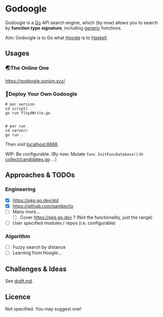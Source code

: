 # Godoogle

Godoogle is a [Go](https://go.dev/) API search engine, which (by now) allows you to search by **function type signature**, including [generic](https://go.dev/doc/tutorial/generics) functions.

Aim: Godoogle is to Go what [Hoogle](https://hoogle.haskell.org/) is to [Haskell](https://www.haskell.org/).

## Usages

### 🌏The Online One

https://godoogle.sonion.xyz/

### 🏡Deploy Your Own Godoogle

```shell
# per version
cd script/
go run floydWrite.go
 

# per run
cd server/
go run .
```

Then visit [localhost:8888](http://localhost:8888).

WIP: Be configurable. (By now: Mutate `func InitFuncDatabase()` in [collect/candidates.go](collect/candidates.go) ...)

## Approaches & TODOs

### Engineering

- [x] https://pkg.go.dev/std
- [x] https://github.com/samber/lo
- [ ] Many more...
    - [ ] Cover https://pkg.go.dev ? (Not the functionality, just the range)
- [ ] User specified modules / repos (i.e. configurable)

### Algorithm

- [ ] Fuzzy search by distance
- [ ] Learning from Hoogle...

## Challenges & Ideas

See [draft.md](draft.md).

## Licence

Not specified. You may suggest one!